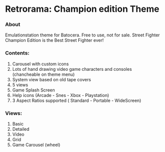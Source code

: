 # Retrorama: Champion edition Theme

### About

Emulationstation theme for Batocera. Free to use, not for sale.
Street Fighter Champion Edition is the Best Street Fighter ever!

### Contents:

1. Carousel with custom icons  
2. Lots of hand drawing video game characters and consoles (chancheable on theme menu)  
3. System view based on old tape covers  
4. 5 views  
5. Game Splash Screen  
6. Help icons (Arcade - Snes - Xbox - Playstation)  
7. 3 Aspect Ratios supported ( Standard - Portable - WideScreen)  

### Views:

1. Basic  
2. Detailed  
3. Video  
4. Grid  
5. Game Carousel (wheel)  
